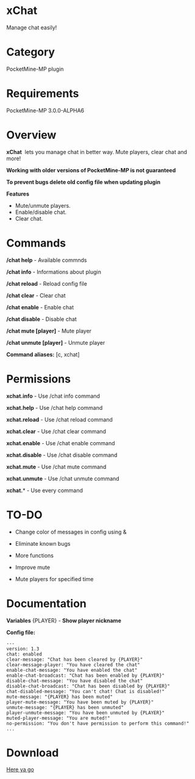 # xChat
Manage chat easily!

# Category
PocketMine-MP plugin

# Requirements
PocketMine-MP 3.0.0-ALPHA6

# Overview
**xChat**  lets you manage chat in better way. Mute players, clear chat and more!

**Working with older versions of PocketMine-MP is not guaranteed**

**To prevent bugs delete old config file when updating plugin**

**Features**
- Mute/unmute players.
- Enable/disable chat.
- Clear chat.

# Commands
**/chat help** - Available commnds

**/chat info** - Informations about plugin

**/chat reload** - Reload config file

**/chat clear** - Clear chat

**/chat enable** - Enable chat

**/chat disable** - Disable chat

**/chat mute [player]** - Mute player

**/chat unmute [player]** - Unmute player

**Command aliases:** [c, xchat]

# Permissions
**xchat.info** - Use /chat info command

**xchat.help** - Use /chat help command

**xchat.reload** - Use /chat reload command

**xchat.clear** - Use /chat clear command

**xchat.enable** - Use /chat enable command

**xchat.disable** - Use /chat disable command

**xchat.mute** - Use /chat mute command

**xchat.unmute** - Use /chat unmute command

**xchat.*** - Use every command

# TO-DO
- Change color of messages in config using &

- Eliminate known bugs

- More functions

- Improve mute

- Mute players for specified time

# Documentation
**Variables**
{PLAYER} - **Show player nickname**

**Config file:**
```
---
version: 1.3
chat: enabled
clear-message: "Chat has been cleared by {PLAYER}"
clear-message-player: "You have cleared the chat"
enable-chat-message: "You have enabled the chat"
enable-chat-broadcast: "Chat has been enabled by {PLAYER}"
disable-chat-message: "You have disabled the chat"
disable-chat-broadcast: "Chat has been disabled by {PLAYER}"
chat-disabled-message: "You can't chat! Chat is disabled!"
mute-message: "{PLAYER} has been muted"
player-mute-message: "You have been muted by {PLAYER}"
unmute-message: "{PLAYER} has been unmuted"
player-unmute-message: "You have been unmuted by {PLAYER}"
muted-player-message: "You are muted!"
no-permission: "You don't have permission to perform this command!"
...
```

# Download
[Here ya go](https://github.com/Rysieku/xChat/releases)
